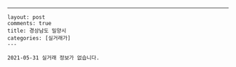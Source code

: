 ---
    layout: post
    comments: true
    title: 경상남도 밀양시
    categories: [실거래가]
    ---

    2021-05-31 실거래 정보가 없습니다.

    